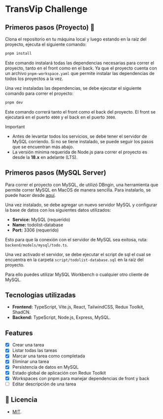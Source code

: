 # TransVip Challenge

## Primeros pasos (Proyecto) 🚀

Clona el repositorio en tu máquina local y luego estando en la raíz del proyecto, ejecuta el siguiente comando:

```bash
pnpm install
```

Este comando instalará todas las dependencias necesarias para correr el proyecto, tanto en el front como en el back. Ya que el proyecto cuenta con un archivo `pnpm-workspace.yaml` que permite instalar las dependencias de todos los proyectos a la vez.

Una vez instaladas las dependencias, se debe ejecutar el siguiente comando para correr el proyecto:

```bash
pnpm dev
```

Este comando correrá tanto el front como el back del proyecto. El front se ejecutará en el puerto `4000` y el back en el puerto `3000`.

> [!IMPORTANT]
> - Antes de levantar todos los servicios, se debe tener el servidor de MySQL corriendo. Si no se tiene instalado, se puede seguir los pasos que se encuentran más abajo.
> - La versión minima requerida de Node.js para correr el proyecto es desde la **18.x** en adelante (LTS).

## Primeros pasos (MySQL Server)

Para correr el proyecto con MySQL, de utilizó DBngin, una herramienta que permite correr MySQL en MacOS de manera sencilla. Para instalarlo, se puede hacer desde [aquí](https://dbngin.com/).

Una vez instalado, se debe agregar un nuevo servidor MySQL y configurar la base de datos con los siguientes datos utilizados:

- **Service:** MySQL (requerido)
- **Name:** todolist-database
- **Port:** 3306 (requerido)

Esto para que la conexión con el servidor de MySQL sea exitosa, ruta: `backend/models/mysql/todo.ts`.

Una vez activado el servidor, se debe ejecutar el script de sql el cual se encuentra en la carpeta `script/todolist-database.sql` en la raíz del proyecto.

Para ello puedes utilizar MySQL Workbench o cualquier otro cliente de MySQL.

## Tecnologías utilizadas

- **Frontend:** TypeScript, Vite.js, React, TailwindCSS, Redux Toolkit, ShadCN.
- **Backend:** TypeScript, Node.js, Express, MySQL.

## Features

- [x] Crear una tarea
- [x] Listar todas las tareas
- [x] Marcar una tarea como completada
- [x] Eliminar una tarea
- [x] Persistencia de datos en MySQL
- [x] Estado global de aplicación con Redux Toolkit
- [x] Workspaces con pnpm para manejar dependencias de front y back
- [ ] Editar descripción de una tarea

## 🔑 Licencia 

- [MIT](https://github.com/pheralb/svgl/blob/main/LICENSE).
